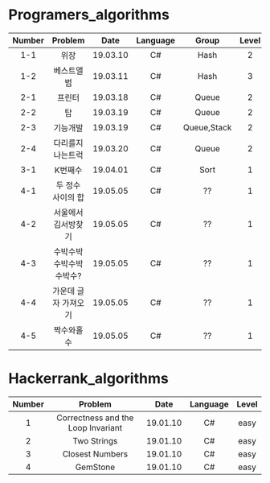 # Programers_algorithms

| Number | Problem | Date | Language | Group | Level | Time |
|:------:|:------:|:------:|:------:|:------:|:------:|:------:| 
|  1-1  |  위장           |19.03.10|  C#  |Hash| 2 | - |
|  1-2  |  베스트앨범     |19.03.11|  C#  |Hash| 3 | - |
|  2-1  |  프린터     |19.03.18|  C#  |Queue| 2 | 4h |
|  2-2  |  탑     |19.03.19|  C#  |Queue| 2 | 2h |
|  2-3  |  기능개발     |19.03.19|  C#  |Queue,Stack| 2 | 3h |
|  2-4  |  다리를지나는트럭     |19.03.20|  C#  |Queue| 2 | 4h |
|  3-1  |  K번째수     |19.04.01|  C#  |Sort| 1 | 1h |
|  4-1  |  두 정수 사이의 합     |19.05.05|  C#  |??| 1 | 7m |
|  4-2  |  서울에서 김서방찾기     |19.05.05|  C#  |??| 1 | 4m |
|  4-3  |  수박수박수박수박수박수? |19.05.05|  C#  |??| 1 | 3m |
|  4-4  | 가운데 글자 가져오기       |19.05.05|  C#  |??| 1 | 3m |
| 4-5   | 짝수와홀수      |19.05.05 |  C#  |??| 1 | 1m |







# Hackerrank_algorithms

| Number | Problem | Date | Language | Level |
|:------:|:------:|:------:|:------:|:------:|
|  1  | Correctness and the Loop Invariant|19.01.10|  C#  | easy |
|  2  | Two Strings|19.01.10|  C#  | easy |
|  3  | Closest Numbers|19.01.10|  C#  | easy |
|  4  | GemStone|19.01.10|  C#  | easy |
